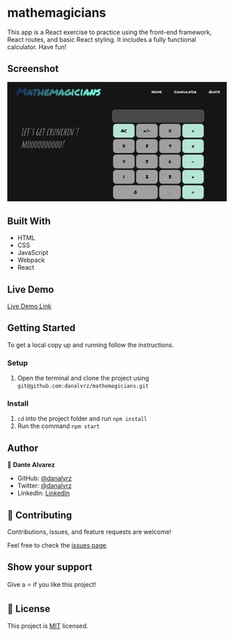 # mathemagicians

This app is a React exercise to practice using the front-end framework, React routes, and basic React styling. It includes a fully functional calculator. Have fun!

## Screenshot

![screenshot](./src/screenshot.png)


## Built With

- HTML 
- CSS 
- JavaScript
- Webpack 
- React

## Live Demo

[Live Demo Link](https://danalvrz.github.io/mathemagicians/)



## Getting Started

To get a local copy up and running follow the instructions.


### Setup

1. Open the terminal and clone the project using `git@github.com:danalvrz/mathemagicians.git`

### Install

1. `cd` into the project folder and run `npm install`
2. Run the command `npm start`



## Author

👤 **Dante Alvarez**

- GitHub: [@danalvrz](https://github.com/danalvrz)
- Twitter: [@danalvrz](https://twitter.com/danalvrz)
- LinkedIn: [LinkedIn](https://www.linkedin.com/in/dante-álvarez-85098a222/)

## 🤝 Contributing

Contributions, issues, and feature requests are welcome!

Feel free to check the [issues page](../../issues/).

## Show your support

Give a ⭐️ if you like this project!


## 📝 License

This project is [MIT](./MIT.md) licensed.
